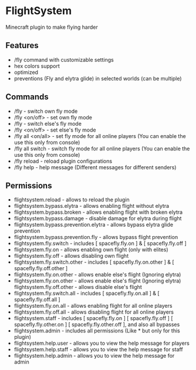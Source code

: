 # FlightSystem
Minecraft plugin to make flying harder


## Features
- /fly command with customizable settings
- hex colors support
- optimized
- preventions (Fly and elytra glide) in selected worlds (can be multiple)


## Commands
- /fly - switch own fly mode
- /fly <on/off> - set own fly mode
- /fly <switch> <player> - switch else's fly mode
- /fly <on/off> <player> - set else's fly mode
- /fly all <on/all> - set fly mode for all online players (You can enable the use this only from console)
- /fly all switch - switch fly mode for all online players (You can enable the use this only from console)
- /fly reload - reload plugin configurations
- /fly help - help message (Different messages for different senders)


## Permissions
- flightsystem.reload - allows to reload the plugin
- flightsystem.bypass.elytra - allows enabling flight without elytra
- flightsystem.bypass.broken - allows enabling flight with broken elytra
- flightsystem.bypass.damage - disable damage for elytra during flight
- flightsystem.bypass.prevention.elytra - allows bypass elytra glide prevention
- flightsystem.bypass.prevention.fly - allows bypass flight prevention
- flightsystem.fly.switch - includes [ spacefly.fly.on ] & [ spacefly.fly.off ]
- flightsystem.fly.on - allows enabling own flight (only with elites)
- flightsystem.fly.off - allows disabling own flight
- flightsystem.fly.switch.other - includes [ spacefly.fly.on.other ] & [ spacefly.fly.off.other ]
- flightsystem.fly.on.other - allows enable else's flight (Ignoring elytra)
- flightsystem.fly.on.other - allows enable else's flight (Ignoring elytra)
  flightsystem.fly.off.other - allows disable else's flight
- flightsystem.fly.switch.all - includes [ spacefly.fly.on.all ] & [ spacefly.fly.off.all ]
- flightsystem.fly.on.all - allows enabling flight for all online players
- flightsystem.fly.off.all - allows disabling flight for all online players
- flightsystem.staff - includes [ spacefly.fly.on ] [ spacefly.fly.off ] [ spacefly.fly.other.on ] [ spacefly.fly.other.off ], and also all bypasses
- flightsystem.admin - includes all permissions (Like * but only for this plugin)
- flightsystem.help.user - allows you to view the help message for players
- flightsystem.help.staff - allows you to view the help message for staff
- flightsystem.help.admin - allows you to view the help message for admin
